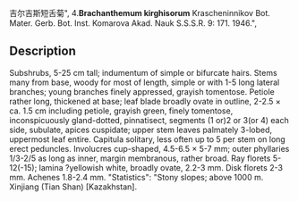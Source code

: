 吉尔吉斯短舌菊",
4.**Brachanthemum kirghisorum** Krascheninnikov Bot. Mater. Gerb. Bot. Inst. Komarova Akad. Nauk S.S.S.R. 9: 171. 1946.",

## Description
Subshrubs, 5-25 cm tall; indumentum of simple or bifurcate hairs. Stems many from base, woody for most of length, simple or with 1-5 long lateral branches; young branches finely appressed, grayish tomentose. Petiole rather long, thickened at base; leaf blade broadly ovate in outline, 2-2.5 × ca. 1.5 cm including petiole, grayish green, finely tomentose, inconspicuously gland-dotted, pinnatisect, segments (1 or)2 or 3(or 4) each side, subulate, apices cuspidate; upper stem leaves palmately 3-lobed, uppermost leaf entire. Capitula solitary, less often up to 5 per stem on long erect peduncles. Involucres cup-shaped, 4.5-6.5 × 5-7 mm; outer phyllaries 1/3-2/5 as long as inner, margin membranous, rather broad. Ray florets 5-12(-15); lamina ?yellowish white, broadly ovate, 2.2-3 mm. Disk florets 2-3 mm. Achenes 1.8-2.4 mm.
  "Statistics": "Stony slopes; above 1000 m. Xinjiang (Tian Shan) [Kazakhstan].
